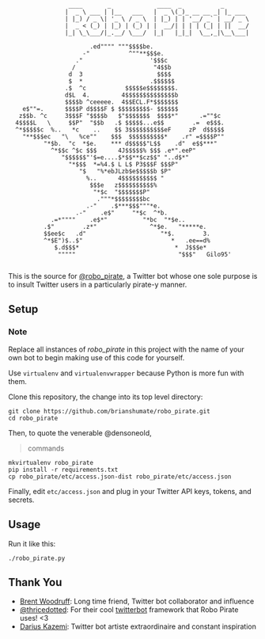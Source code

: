 
```
				 ____       _             ____  _           _
				|  _ \ ___ | |__   ___   |  _ \(_)_ __ __ _| |_ ___
				| |_) / _ \| '_ \ / _ \  | |_) | | '__/ _` | __/ _ \
				|  _ < (_) | |_) | (_) | |  __/| | | | (_| | ||  __/
				|_| \_\___/|_.__/ \___/  |_|   |_|_|  \__,_|\__\___|

                       .ed"""" """$$$$be.
                     -"           ^""**$$$e.
                   ."                   '$$$c
                  /                      "4$$b
                 d  3                     $$$$
                 $  *                   .$$$$$$
                .$  ^c           $$$$$e$$$$$$$$.
                d$L  4.         4$$$$$$$$$$$$$$b
                $$$$b ^ceeeee.  4$$ECL.F*$$$$$$$
    e$""=.      $$$$P d$$$$F $ $$$$$$$$$- $$$$$$
   z$$b. ^c     3$$$F "$$$$b   $"$$$$$$$  $$$$*"      .=""$c
  4$$$$L   \     $$P"  "$$b   .$ $$$$$...e$$        .=  e$$$.
  ^*$$$$$c  %..   *c    ..    $$ 3$$$$$$$$$$eF     zP  d$$$$$
    "**$$$ec   "\   %ce""    $$$  $$$$$$$$$$*    .r" =$$$$P""
          "*$b.  "c  *$e.    *** d$$$$$"L$$    .d"  e$$***"
            ^*$$c ^$c $$$      4J$$$$$% $$$ .e*".eeP"
               "$$$$$$"'$=e....$*$$**$cz$$" "..d$*"
                 "*$$$  *=%4.$ L L$ P3$$$F $$$P"
                    "$   "%*ebJLzb$e$$$$$b $P"
                      %..      4$$$$$$$$$$ "
                       $$$e   z$$$$$$$$$$%
                        "*$c  "$$$$$$$P"
                         ."""*$$$$$$$$bc
                      .-"    .$***$$$"""*e.
                   .-"    .e$"     "*$c  ^*b.
            .=*""""    .e$*"          "*bc  "*$e..
          .$"        .z*"               ^*$e.   "*****e.
          $$ee$c   .d"                     "*$.        3.
          ^*$E")$..$"                         *   .ee==d%
             $.d$$$*                           *  J$$$e*
              """""                             "$$$"   Gilo95'


```

This is the source for [@robo_pirate](https://twitter.com/robo_pirate/with_replies), a Twitter
bot whose one sole purpose is to insult Twitter users in a particularly
pirate-y manner.

## Setup

### Note

Replace all instances of *robo_pirate* in this project with the name of
your own bot to begin making use of this code for yourself.

Use `virtualenv` and `virtualenvwrapper` because Python is more fun with them.

Clone this repository, the change into its top level directory:

```
git clone https://github.com/brianshumate/robo_pirate.git
cd robo_pirate
```

Then, to quote the venerable @densoneold,

> commands

```
mkvirtualenv robo_pirate
pip install -r requirements.txt
cp robo_pirate/etc/access.json-dist robo_pirate/etc/access.json
```

Finally, edit `etc/access.json` and plug in your Twitter API keys, tokens,
and secrets.

## Usage

Run it like this:

```
./robo_pirate.py
```

## Thank You

- [Brent Woodruff](https://twitter.com/fprimex): Long time friend, Twitter bot collaborator and influence
- [@thricedotted](https://twitter.com/thricedotted): For their cool [twitterbot](https://github.com/thricedotted/twitterbot) framework that Robo Pirate uses! <3
- [Darius Kazemi](https://twitter.com/tinysubversions): Twitter bot artiste extraordinaire and constant inspiration
